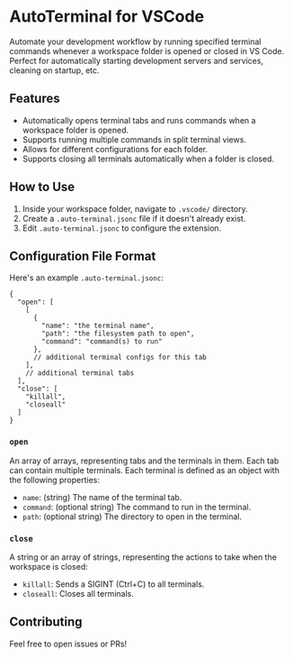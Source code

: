 # AutoTerminal for VSCode

Automate your development workflow by running specified terminal commands whenever a workspace folder is opened or closed in VS Code.
Perfect for automatically starting development servers and services, cleaning on startup, etc.

## Features

- Automatically opens terminal tabs and runs commands when a workspace folder is opened.
- Supports running multiple commands in split terminal views.
- Allows for different configurations for each folder.
- Supports closing all terminals automatically when a folder is closed.

## How to Use

1. Inside your workspace folder, navigate to `.vscode/` directory.
2. Create a `.auto-terminal.jsonc` file if it doesn't already exist.
3. Edit `.auto-terminal.jsonc` to configure the extension.

## Configuration File Format

Here's an example `.auto-terminal.jsonc`:

```jsonc
{
  "open": [
    [
      {
        "name": "the terminal name",
        "path": "the filesystem path to open",
        "command": "command(s) to run"
      },
      // additional terminal configs for this tab
    ],
    // additional terminal tabs
  ],
  "close": [
    "killall",
    "closeall"
  ]
}
```

### `open`

An array of arrays, representing tabs and the terminals in them. Each tab can contain multiple terminals. Each terminal is defined as an object with the following properties:

- `name`: (string) The name of the terminal tab.
- `command`: (optional string) The command to run in the terminal.
- `path`: (optional string) The directory to open in the terminal.

### `close`

A string or an array of strings, representing the actions to take when the workspace is closed:

- `killall`: Sends a SIGINT (Ctrl+C) to all terminals.
- `closeall`: Closes all terminals.

## Contributing

Feel free to open issues or PRs!
